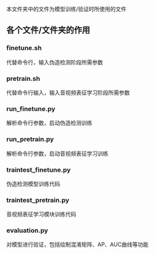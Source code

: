 本文件夹中的文件为模型训练/验证时所使用的文件

## 各个文件/文件夹的作用

### finetune.sh
代替命令行，输入伪造检测阶段所需参数

### pretrain.sh
代替命令行输入，输入音视频表征学习阶段所需参数

### run_finetune.py
解析命令行参数，启动伪造检测训练

### run_pretrain.py
解析命令行参数，启动音视频表征学习训练

### traintest_finetune.py
伪造检测模型训练代码

### traintest_pretrain.py
音视频表征学习模块训练代码

### evaluation.py
对模型进行验证，包括绘制混淆矩阵、AP、AUC曲线等功能